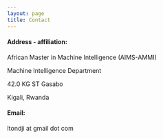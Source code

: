 ```yaml
---
layout: page
title: Contact
---
```


#### Address - affiliation:

African Master in Machine Intelligence (AIMS-AMMI)

Machine Intelligence Department

42.0 KG ST Gasabo

Kigali, Rwanda


#### Email:

ltondji at gmail dot com
